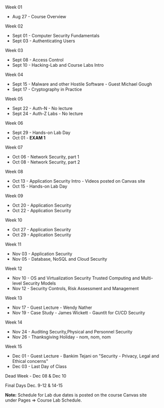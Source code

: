 Week 01 

* Aug 27 - Course Overview 

Week 02

* Sept 01 - Computer Security Fundamentals
* Sept 03 - Authenticating Users

Week 03

* Sept 08 - Access Control 
* Sept 10 - Hacking-Lab and Course Labs Intro 

Week 04

* Sept 15 - Malware and other Hostile Software - Guest Michael Gough
* Sept 17 - Cryptography in Practice 

Week 05

* Sept 22 - Auth-N - No lecture  
* Sept 24 - Auth-Z Labs - No lecture

Week 06

* Sept 29 - Hands-on Lab Day
* Oct 01 - **EXAM 1**

Week 07

* Oct 06 - Network Security, part 1
* Oct 08 - Network Security, part 2 

Week 08

* Oct 13 - Application Security Intro - Videos posted on Canvas site
* Oct 15 - Hands-on Lab Day

Week 09

* Oct 20 - Application Security
* Oct 22 - Application Security 

Week 10

* Oct 27 - Application Security
* Oct 29 - Application Security

Week 11

* Nov 03 - Application Security
* Nov 05 - Database, NoSQL and Cloud Security
           

Week 12

* Nov 10 - OS and Virtualization Security 
           Trusted Computing and Multi-level Security Models
* Nov 12 - Security Controls, Risk Assessment and Management 

Week 13

* Nov 17 - Guest Lecture - Wendy Nather
* Nov 19 - Case Study - James Wickett - Gauntlt for CI/CD Security

Week 14

* Nov 24 - Auditing Security,Physical and Personnel Security  
* Nov 26 - Thanksgiving Holiday - nom, nom, nom

Week 15

* Dec 01 - Guest Lecture - Bankim Tejani on "Security - Privacy, Legal and Ethical concerns"
* Dec 03 - Last Day of Class 

Dead Week - Dec 08 & Dec 10

Final Days Dec. 9-12 & 14-15

**Note:** Schedule for Lab due dates is posted on the course Canvas site under Pages => Course Lab Schedule.
